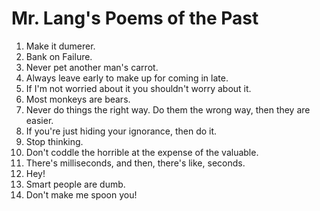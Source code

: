 # Mr. Lang's Poems of the Past

1. Make it dumerer.
1. Bank on Failure.
1. Never pet another man's carrot.
1. Always leave early to make up for coming in late.
1. If I'm not worried about it you shouldn't worry about it.
1. Most monkeys are bears.
1. Never do things the right way. Do them the wrong way, then they are easier.
1. If you're just hiding your ignorance, then do it.
1. Stop thinking.
1. Don't coddle the horrible at the expense of the valuable.
1. There's milliseconds, and then, there's like, seconds.
1. Hey!
1. Smart people are dumb.
1. Don't make me spoon you!
